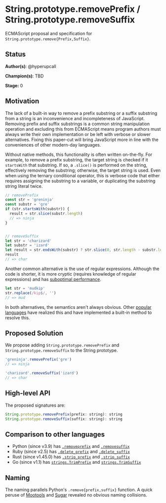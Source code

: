 # String.prototype.removePrefix / String.prototype.removeSuffix

ECMAScript proposal and specification for `String.prototype.remove{Prefix,Suffix}`.

## Status

**Author(s)**: @hyperupcall

**Champion(s)**: TBD

**Stage:** 0

## Motivation

The lack of a built-in way to remove a prefix substring or a suffix substring from a string is an inconvenience and incompleteness of JavaScript. Removing prefix and suffix substrings is a common string manipulation operation and excluding this from ECMAScript means program authors must always write their own implementation or be left with verbose or slower alternatives. Fixing this paper-cut will bring JavaScript more in line with the conveniences of other modern-day languages.

Without native methods, this functionality is often written on-the-fly. For example, to remove a prefix substring, the target string is checked if it `startsWith` that substring. If so, a `.slice()` is performed on the string, effectively removing the substring; otherwise, the target string is used. Even when using the ternary conditional operator, this is verbose code that either requires assigning the substring to a variable, or duplicating the substring string literal twice.

```js
// removePrefix
const str = 'greninja'
const substr = 'gre'
if (str.startsWith(substr)) {
  result = str.slice(substr.length)
  // => ninja
}


// removeSuffix
let str = 'charizard'
let substr = 'izard'
let result = str.endsWith(substr) ? str.slice(0, str.length - substr.length) : result
result
// => char
```

Another common alternative is the use of regular expressions. Although the code is shorter, it is more cryptic (requires knowledge of regular expressions) and has [suboptimal performance](https://jsperf.app/haxumu/2).

```js
let str = 'mudkip'
str.replace(/kip$/, '')
// => mud
```

In both alternatives, the semantics aren't always obvious. Other [popular languages](#comparison-to-other-languages) have realized this and have implemented a built-in method to resolve this.

## Proposed Solution

We propose adding `String.prototype.removePrefix` and `String.prototype.removeSuffix` to the String prototype.

```js
'greninja'.removePrefix('gre')
// => ninja

'charizard'.removeSuffix('izard')
// => char
```

## High-level API

The proposed signatures are:

```js
String.prototype.removePrefix(prefix: string): string
String.prototype.removeSuffix(suffix: string): string
```

## Comparison to other languages

- Python (since v3.9) has [`.removeprefix`](https://docs.python.org/3/library/stdtypes.html#str.removeprefix) and [`.removesuffix`](https://docs.python.org/3/library/stdtypes.html#str.removesuffix)
- Ruby (since v2.5) has [`.delete_prefix`](https://ruby-doc.org/current/String.html#method-i-delete_prefix) and [`.delete_suffix`](https://ruby-doc.org/current/String.html#method-i-delete_suffix)
- Rust (since v1.45.0) has [`.strip_prefix`](https://doc.rust-lang.org/std/string/struct.String.html#method.strip_prefix) and [`.strip_suffix`](https://doc.rust-lang.org/std/string/struct.String.html#method.strip_suffix)
- Go (since v1.1) has [`strings.TrimPrefix`](https://pkg.go.dev/strings#TrimPrefix) and [`strings.TrimSuffix`](https://pkg.go.dev/strings#TrimSuffix)

## Naming

The naming parallels Python's `.remove{prefix,suffix}` function. A quick peruse of [Mootools](https://mootools.net) and [Sugar](https://sugarjs.com/docs/#/String) revealed no obvious naming collisions.
